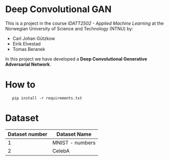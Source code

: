 # Deep Convolutional GAN
This is a project in the course *IDATT2502 - Applied Machine Learning* at the Norwegian University of Science and Technology (NTNU) by:
- Carl Johan Gützkow
- Eirik Elvestad
- Tomas Beranek
  
In this project we have developed a **Deep Convolutional Generative Adversarial Network**.

# How to

 ```console
    pip install -r requirements.txt
 ```

# Dataset
| Dataset number | Dataset Name    |
|----------------|-----------------|
| 1              | MNIST - numbers |
| 2              | CelebA          |